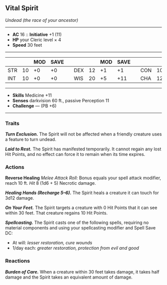 ## Vital Spirit
*Undead (the race of your ancestor)*
___
- **AC** 16   ::   **Initiative** +1 (11)
- **HP** your Cleric level × 4
- **Speed** 30 feet
___
|     |    | MOD | SAVE |   |     |    | MOD | SAVE |   |     |    | MOD | SAVE |
|-----|----|-----|------|---|-----|----|-----|------|---|-----|----|-----|------|
| STR | 10 | +0  | +0   |   | DEX | 12 | +1  | +1   |   | CON | 10 | +0  | +6   |
| INT | 10 | +0  | +0   |   | WIS | 20 | +5  | +11   |   | CHA | 12 | +1  | +1   |
___
- **Skills** Medicine +11
- **Senses** darkvision 60 ft., passive Perception 11
- **Challenge** — (PB +6)
___
### Traits
***Turn Exclusion.*** The Spirit will not be affected when a friendly creature uses a feature to turn undead.

***Laid to Rest.*** The Spirit has manifested temporarily. It cannot regain any lost Hit Points, and no effect can force it to remain when its time expires.

### Actions
**Reverse Healing** *Melee Attack Roll:* Bonus equals your spell attack modifier, reach 10 ft. *Hit* 8 (1d6 + 5) Necrotic damage.

***Healing Hands (Recharge 5–6).*** The Spirit heals a creature it can touch for 3d12 damage.

***On Your Feet.*** The Spirit targets a creature with 0 Hit Points that it can see within 30 feet. That creature regains 10 Hit Points.

***Spellcasting.*** The Spirit casts one of the following spells, requiring no material components and using your spellcasting modifier and Spell Save DC:<br>
- At will: _lesser restoration, cure wounds_<br>
- 1/day each: _greater restoration, protection from evil and good_

### Reactions
***Burden of Care.*** When a creature within 30 feet takes damage, it takes half damage and the Spirit takes an equivalent amount of damage.
